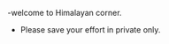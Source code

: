 -welcome to Himalayan corner. 
- Please save your effort in private only. 
<!---
himalayancorner/himalayancorner is a ✨ special ✨ repository because its `README.md` (this file) appears on your GitHub profile.
You can click the Preview link to take a look at your changes.
--->
